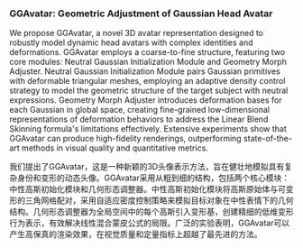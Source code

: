 ### GGAvatar: Geometric Adjustment of Gaussian Head Avatar

We propose GGAvatar, a novel 3D avatar representation designed to robustly model dynamic head avatars with complex identities and deformations. GGAvatar employs a coarse-to-fine structure, featuring two core modules: Neutral Gaussian Initialization Module and Geometry Morph Adjuster. Neutral Gaussian Initialization Module pairs Gaussian primitives with deformable triangular meshes, employing an adaptive density control strategy to model the geometric structure of the target subject with neutral expressions. Geometry Morph Adjuster introduces deformation bases for each Gaussian in global space, creating fine-grained low-dimensional representations of deformation behaviors to address the Linear Blend Skinning formula's limitations effectively. Extensive experiments show that GGAvatar can produce high-fidelity renderings, outperforming state-of-the-art methods in visual quality and quantitative metrics.

我们提出了GGAvatar，这是一种新颖的3D头像表示方法，旨在健壮地模拟具有复杂身份和变形的动态头像。GGAvatar采用从粗到细的结构，包括两个核心模块：中性高斯初始化模块和几何形态调整器。中性高斯初始化模块将高斯原始体与可变形的三角网格配对，采用自适应密度控制策略来模拟目标对象在中性表情下的几何结构。几何形态调整器为全局空间中的每个高斯引入变形基，创建精细的低维变形行为表示，有效解决线性混合蒙皮公式的局限。广泛的实验表明，GGAvatar可以产生高保真的渲染效果，在视觉质量和定量指标上超越了最先进的方法。
